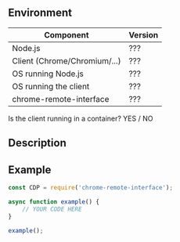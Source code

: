 <!--

Please make sure to have searched for existing issues before opening new ones:

    https://github.com/cyrus-and/chrome-remote-interface/issues?q=

Also check the FAQ section of the README:

    https://github.com/cyrus-and/chrome-remote-interface#faq

-->

## Environment

<!-- OMITTING THE FOLLOWING MIGHT CAUSE THIS ISSUE TO BE CLOSED WITHOUT NOTICE. -->

| Component | Version
|-|-
| Node.js						| ???
| Client (Chrome/Chromium/...)	| ???
| OS running Node.js			| ???
| OS running the client			| ???
| chrome-remote-interface		| ???

Is the client running in a container? YES / NO

## Description

<!-- Provide a DETAILED description of your problem. -->

## Example

<!-- Attach a minimal standalone script that reproduces your issue. -->

```js
const CDP = require('chrome-remote-interface');

async function example() {
    // YOUR CODE HERE
}

example();
```
